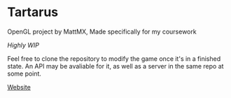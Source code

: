 # Tartarus

OpenGL project by MattMX,
Made specifically for my coursework

*Highly WIP*

Feel free to clone the repository to modify the game once it's in a finished state.
An API may be avaliable for it, as well as a server in the same repo at some point.

[Website](https://www.mattmx.com/)

